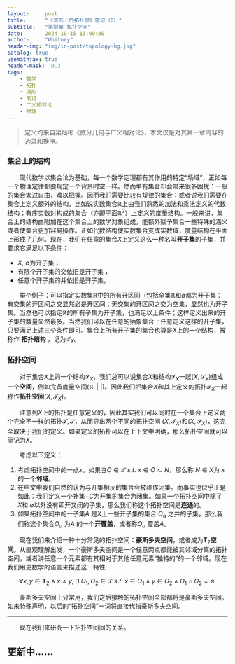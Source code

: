 ```yaml
---
layout:     post
title:      "《流形上的拓扑学》笔记（0）"
subtitle:   "第零章 拓扑空间"
date:       2024-10-15 13:00:00
author:     "Whitney"
header-img: "img/in-post/topology-bg.jpg"
catalog: true
usemathjax: true
header-mask:  0.3
tags:
    - 数学
    - 拓扑
    - 流形
    - 笔记
    - 广义相对论
    - 物理
---
```


>定义均来自梁灿彬《微分几何与广义相对论》，本文仅是对其第一章内容的选录和换序。

### 集合上的结构
&emsp;&emsp;现代数学以集合论为基础，每一个数学定理都有其作用的特定“场域”，正如每一个物理定律都要规定一个背景时空一样。然而单有集合却会带来很多困扰：一般的集合太过自由，难以把握。因而我们需要比较有规律的集合；或者说我们需要在集合上定义额外的结构，比如说实数集合<span>$\mathbb{R}$</span>上由我们熟悉的加法和乘法定义的代数结构；有序实数对构成的集合（亦即平面<span>$\mathbb{R}^2$</span>）上定义的度量结构。一般来讲，集合上的结构由附加在这个集合上的数学对象组成，能额外赋予集合一些特殊的涵义或者使集合更加容易操作。正如代数结构使实数集合变成实数域，度量结构在平面上形成了几何。现在，我们在任意的集合$X$上定义这么一种名叫**开子集**的子集，并要求它满足以下条件：
- $X$, <span>$\emptyset$</span>为开子集；
- 有限个开子集的交依旧是开子集；
- 任意个开子集的并依旧是开子集。

&emsp;&emsp;举个例子：可以指定实数集$\mathbb{R}$中的所有开区间（包括全集$\mathbb{R}$和$\emptyset$都为开子集：有交集的开区间之交显然必是开区间；无交集的开区间之交为空集，显然也为开子集。当然也可以指定$\mathbb{R}$的所有子集为开子集，也满足以上条件；这样定义出来的开子集的数量显然最多。当然我们可以在任意的抽象集合上任意定义这样的开子集，只要满足上述三个条件即可。集合上所有开子集的集合也算是$X$上的一个结构，被称作 
**拓扑结构** ，记为$\mathcal{T}_X$。

### 拓扑空间
&emsp;&emsp;对于集合$X$上的一个结构$\mathcal{S}_X$，我们总可以说集合$X$和结构$\mathcal{S}_X$一起$(X, \mathcal{S}_X)$组成一个**空间**，例如完备度量空间$(\mathbb{R}, |\cdot|)$。因此我们把集合$X$和其上定义的拓扑$\mathcal{T}_X$一起称作**拓扑空间**$(X, \mathcal{T}_X)$。

&emsp;&emsp;注意到$X$上的拓扑是任意定义的，因此其实我们可以同时在一个集合上定义两个完全不一样的拓扑$\mathcal{T}, \mathcal{S}$，从而导出两个不同的拓扑空间 $(X, \mathcal{T}_X)$和$(X, \mathcal{S}_X)$，这完全取决于我们的定义。如果定义的拓扑可以在上下文中明确，那么拓扑空间就可以简记为$X$。

&emsp;&emsp;考虑以下定义：
1. 考虑拓扑空间中的一点$x$。如果$\exists O \in \mathcal{T}\  s.t.\ x\in O \subset N$，那么称 $N\in X$为 $x$ 的一个**邻域**。
2. 在中文中我们自然的认为与开集相反的集合会被称作闭集。而事实也似乎正是如此：我们定义一个补集$-C$为开集的集合为闭集。如果一个拓扑空间中除了 $X$和 $\emptyset$以外没有即开又闭的子集，那么我们称这个拓扑空间是**连通**的。
3. 如果拓扑空间中的一子集$A$ 是$X$上一些开子集的集合 ${O_\alpha}$ 之并的子集，那么我们称这个集合${O_\alpha}$ 为$A$ 的一个**开覆盖**，或者称${O_\alpha}$ 覆盖$A$。

&emsp;&emsp;现在我们来介绍一种十分常见的拓扑空间：**豪斯多夫空间**，或者成为$\mathbf{T}_2$**空间**。从直观理解出发，一个豪斯多夫空间是一个任意两点都能被其邻域分离的拓扑空间，或者讲任意一个元素都有其相对于其他任意元素“独特的”的一个邻域。现在我们用更数学的语言来描述这一特性:

$$
	\forall x, y \in \mathbf{T}_2\wedge x \neq y,\ \exists \ O_1, O_2 \in \mathcal{T}\ s.t. \ x\in O_1\wedge y \in O_2\wedge O_1\cap O_2 = \emptyset.
$$ 

&emsp;&emsp;豪斯多夫空间十分常用，我们之后接触的拓扑空间全部都将是豪斯多夫空间。如未特殊声明，以后的“拓扑空间”一词将直接代指豪斯多夫空间。

---------

&emsp;&emsp;现在我们来研究一下拓扑空间间的关系。
## 更新中……